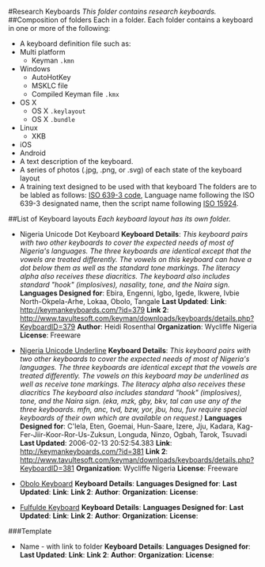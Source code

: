 #Research Keyboards
_This folder contains research keyboards._
##Composition of folders
Each in a folder. Each folder contains a keyboard in one or more of the following:
* A keyboard definition file such as:
 * Multi platform
   * Keyman ```.kmn```
 * Windows
    * AutoHotKey
    * MSKLC file
    * Compiled Keyman file `.kmx`
 * OS X
    * OS X ```.keylayout```
    * OS X ```.bundle```
 * Linux
    * XKB
 * iOS
 * Android
* A text description of the keyboard.
* A series of photos (.jpg, .png, or .svg) of each state of the keyboard layout
* A training text designed to be used with that keyboard
The folders are to be labled as follows: [ISO 639-3 code](http://www-01.sil.org/iso639-3), Language name following the ISO 639-3 designated name, then the script name following [ISO 15924](http://unicode.org/iso15924/iso15924-codes.html).

##List of Keyboard layouts
_Each keyboard layout has its own folder._ 
* Nigeria Unicode Dot Keyboard 
**Keyboard Details**: _This keyboard pairs with two other keyboards to cover the expected needs of most of Nigeria's languages. The three keyboards are identical except that the vowels are treated differently. The vowels on this keyboard can have a dot below them as well as the standard tone markings. The literacy alpha also receives these diacritics. The keyboard also includes standard "hook" (implosives), nasality, tone, and the Naira sign._
**Languages Designed for**: Ebira, Engenni, Igbo, Igede, Ikwere, Ivbie North-Okpela-Arhe, Lokaa, Obolo, Tangale
**Last Updated**:
**Link**: http://keymankeyboards.com/?id=379
**Link 2**: http://www.tavultesoft.com/keyman/downloads/keyboards/details.php?KeyboardID=379
**Author**:	Heidi Rosenthal
**Organization**: Wycliffe Nigeria
**License**: Freeware

* [Nigeria Unicode Underline](/Nigeria%20Unicode%20Underline)
**Keyboard Details**: _This keyboard pairs with two other keyboards to cover the expected needs of most of Nigeria's languages. The three keyboards are identical except that the vowels are treated differently. The vowels on this keyboard may be underlined as well as receive tone markings. The literacy alpha also receives these diacritics The keyboard also includes standard "hook" (implosives), tone, and the Naira sign. (eka, mzk, gby, bkv, tal can use any of the three keyboards. mfn, anc, tvd, bzw, yor, jbu, hau, fuv require special keyboards of their own which are available on request.)_
**Languages Designed for**: C'lela, Eten, Goemai, Hun-Saare, Izere, Jju, Kadara, Kag-Fer-Jiir-Koor-Ror-Us-Zuksun, Longuda, Ninzo, Ogbah, Tarok, Tsuvadi
**Last Updated**:	2006-02-13 20:52:54.383
**Link**: http://keymankeyboards.com/?id=381
**Link 2**: http://www.tavultesoft.com/keyman/downloads/keyboards/details.php?KeyboardID=381
**Organization**:	Wycliffe Nigeria
**License**: Freeware

* [Obolo Keyboard](Obolo%20Keyboard)
**Keyboard Details**:
**Languages Designed for**:
**Last Updated**:
**Link**:
**Link 2**:
**Author**:
**Organization**:
**License**:

* [Fulfulde Keyboard](Fulfulde%20Keyboard)
**Keyboard Details**:
**Languages Designed for**:
**Last Updated**:
**Link**:
**Link 2**:
**Author**:
**Organization**:
**License**:

###Template
* Name - with link to folder
**Keyboard Details**:
**Languages Designed for**:
**Last Updated**:
**Link**:
**Link 2**:
**Author**:
**Organization**:
**License**:

